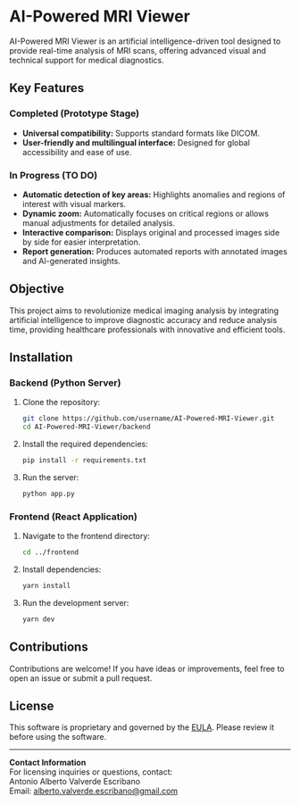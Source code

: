 
# AI-Powered MRI Viewer  

AI-Powered MRI Viewer is an artificial intelligence-driven tool designed to provide real-time analysis of MRI scans, offering advanced visual and technical support for medical diagnostics.  

## Key Features  

### Completed (Prototype Stage)  
- **Universal compatibility:** Supports standard formats like DICOM.  
- **User-friendly and multilingual interface:** Designed for global accessibility and ease of use.  

### In Progress (TO DO)  
- **Automatic detection of key areas:** Highlights anomalies and regions of interest with visual markers.  
- **Dynamic zoom:** Automatically focuses on critical regions or allows manual adjustments for detailed analysis.  
- **Interactive comparison:** Displays original and processed images side by side for easier interpretation.  
- **Report generation:** Produces automated reports with annotated images and AI-generated insights.  

## Objective  

This project aims to revolutionize medical imaging analysis by integrating artificial intelligence to improve diagnostic accuracy and reduce analysis time, providing healthcare professionals with innovative and efficient tools.  

## Installation  

### Backend (Python Server)  
1. Clone the repository:  
   ```bash  
   git clone https://github.com/username/AI-Powered-MRI-Viewer.git  
   cd AI-Powered-MRI-Viewer/backend  
   ```  

2. Install the required dependencies:  
   ```bash  
   pip install -r requirements.txt  
   ```  

3. Run the server:  
   ```bash  
   python app.py  
   ```  

### Frontend (React Application)  
1. Navigate to the frontend directory:  
   ```bash  
   cd ../frontend  
   ```  

2. Install dependencies:  
   ```bash  
   yarn install  
   ```  

3. Run the development server:  
   ```bash  
   yarn dev  
   ```  

## Contributions  

Contributions are welcome! If you have ideas or improvements, feel free to open an issue or submit a pull request.  

## License  

This software is proprietary and governed by the [EULA](./EULA.txt). Please review it before using the software.  

---  

**Contact Information**  
For licensing inquiries or questions, contact:  
Antonio Alberto Valverde Escribano  
Email: alberto.valverde.escribano@gmail.com  

